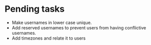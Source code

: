 # Pending tasks

- Make usernames in lower case unique.
- Add reserved usernames to prevent users from having conflictive usernames.
- Add timezones and relate it to users

